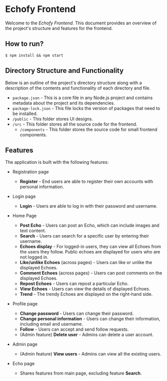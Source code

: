 # Echofy Frontend

Welcome to the *Echofy Frontend*. This document provides an overview of the project's structure and features for the frontend.

## How to run?
```
$ npm install && npm start
```

## Directory Structure and Functionality

Below is an outline of the project's directory structure along with a description of the contents and functionality of each directory and file.

- `package.json` - This is a core file in any Node.js project and contains metadata about the project and its dependencies.
- `package-lock.json` - This file locks the version of packages that need to be installed.
- `/public` - This folder stores UI designs.
- `/src` - This folder stores all the source code for the frontend.
    - `/components` - This folder stores the source code for small frontend components.

## Features

The application is built with the following features:

- Registration page
    - **Register** - End users are able to register their own accounts with personal information.

- Login page 
    - **Login** - Users are able to log in with their password and username.

- Home Page
    - **Post Echo** - Users can post an Echo, which can include images and text content.
    - **Search** - Users can search for a specific user by entering their username.
    - **Echoes display** - For logged-in users, they can view all Echoes from the users they follow. Public echoes are displayed for users who are not logged in.
    - **Like/unlike Echoes** (across pages) - Users can like or unlike the displayed Echoes.
    - **Comment Echoes** (across pages) - Users can post comments on the displayed Echoes.
    - **Repost Echoes** - Users can repost a particular Echo.
    - **View Echoes** - Users can view the details of displayed Echoes.
    - **Trend** - The trendy Echoes are displayed on the right-hand side.

- Profile page
    - **Change password** - Users can change their password.
    - **Change personal information** - Users can change their information, including email and username.
    - **Follow** - Users can accept and send follow requests.
    - (Admin feature) **Delete user** - Admins can delete a user account.

- Admin page
    - (Admin feature) **View users** - Admins can view all the existing users.

- Echo page
    - Shares features from main page, excluding feature **Search**.